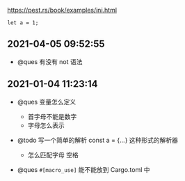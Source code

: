 https://pest.rs/book/examples/ini.html

`let a = 1;`

## 2021-04-05 09:52:55

- @ques 有没有 not 语法

## 2021-01-04 11:23:14

- @ques 变量怎么定义

  - 首字母不能是数字
  - 字母怎么表示

- @todo 写一个简单的解析 const a = {...} 这种形式的解析器
  - 怎么匹配字母 空格
- @ques `#[macro_use]` 能不能放到 Cargo.toml 中
